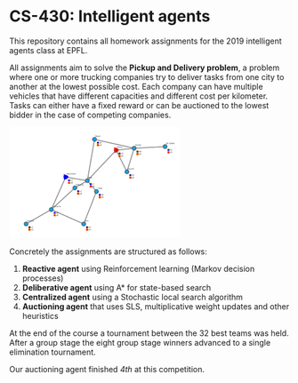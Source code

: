 # CS-430: Intelligent agents

This repository contains all homework assignments for the 2019 intelligent agents class at EPFL.

All assignments aim to solve the **Pickup and Delivery problem**, a problem where one or more trucking companies try to deliver tasks from one city to another at the lowest possible cost. Each company can have multiple vehicles that have different capacities and different cost per kilometer. Tasks can either have a fixed reward or can be auctioned  to the lowest bidder in the case of competing companies.

<img src="img/swiss_map.png" alt="swiss_map" style="zoom:30%;" />

Concretely the assignments are structured as follows:

1. **Reactive agent** using Reinforcement learning (Markov decision processes)
2. **Deliberative agent** using A* for state-based search
3. **Centralized agent** using a Stochastic local search algorithm
4. **Auctioning agent** that uses SLS, multiplicative weight updates and other heuristics

At the end of the course a tournament between the 32 best teams was held. After a group stage the eight group stage winners advanced to a single elimination tournament.

Our auctioning agent finished *4th* at this competition.
